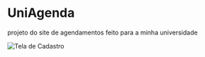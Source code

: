 # UniAgenda
projeto do site de agendamentos feito para a minha universidade

![Tela de Cadastro](imagens/tela_cadastro.png)
